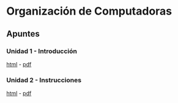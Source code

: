 # Organización de Computadoras

## Apuntes

### Unidad 1 - Introducción

[html](unidad-1.html) - [pdf](pdf/unidad-1.pdf)

### Unidad 2 - Instrucciones

[html](unidad-2.html) - [pdf](pdf/unidad-2.pdf)
